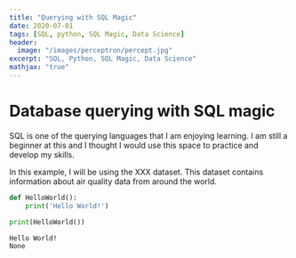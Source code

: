 ```yaml
---
title: "Querying with SQL Magic"
date: 2020-07-01
tags: [SQL, python, SQL Magic, Data Science]
header:
  image: "/images/perceptron/percept.jpg"
excerpt: "SQL, Python, SQL Magic, Data Science"
mathjax: "true"
---
```


# Database querying with SQL magic

SQL is one of the querying languages that I am enjoying learning. I am still a beginner at this and I thought I would use this space to practice and develop my skills. 

In this example, I will be using the XXX dataset. This dataset contains information about air quality data from around the world.

```python
def HelloWorld(): 
    print('Hello World!')
    
print(HelloWorld())
```

    Hello World!
    None


```python

```
